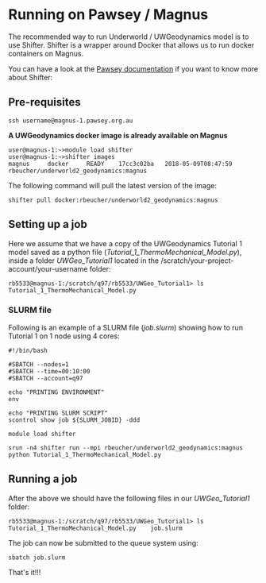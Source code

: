 # Running on Pawsey / Magnus

The recommended way to run Underworld / UWGeodynamics model is to use Shifter.
Shifter is a wrapper around Docker that allows us to run docker containers on Magnus.

You can have a look at the [Pawsey documentation](https://support.pawsey.org.au/documentation/display/US/Shifter) if you want to know more about Shifter:

## Pre-requisites


```
ssh username@magnus-1.pawsey.org.au
```

**A UWGeodynamics docker image is already available on Magnus**

```
user@magnus-1:~>module load shifter
user@magnus-1:~>shifter images
magnus     docker     READY    17cc3c02ba   2018-05-09T08:47:59 rbeucher/underworld2_geodynamics:magnus
```

The following command will pull the latest version of the image:

```
shifter pull docker:rbeucher/underworld2_geodynamics:magnus
```

## Setting up a job

Here we assume that we have a copy of the UWGeodynamics Tutorial 1 model saved as a python file (*Tutorial_1_ThermoMechanical_Model.py*), inside a folder *UWGeo_Tutorial1* located in the /scratch/your-project-account/your-username folder:

```
rb5533@magnus-1:/scratch/q97/rb5533/UWGeo_Tutorial1> ls 
Tutorial_1_ThermoMechanical_Model.py
```
### SLURM file

Following is an example of a SLURM file (*job.slurm*) showing how to run Tutorial 1 on 1 node using 4 cores:

```
#!/bin/bash

#SBATCH --nodes=1
#SBATCH --time=00:10:00
#SBATCH --account=q97

echo "PRINTING ENVIRONMENT"
env

echo "PRINTING SLURM SCRIPT"
scontrol show job ${SLURM_JOBID} -ddd

module load shifter

srun -n4 shifter run --mpi rbeucher/underworld2_geodynamics:magnus python Tutorial_1_ThermoMechanical_Model.py 
```
## Running a job

After the above we should have the following files in our *UWGeo_Tutorial1* folder:

```
rb5533@magnus-1:/scratch/q97/rb5533/UWGeo_Tutorial1> ls 
Tutorial_1_ThermoMechanical_Model.py    job.slurm
```

The job can now be submitted to the queue system using:

```
sbatch job.slurm
```

That's it!!!
